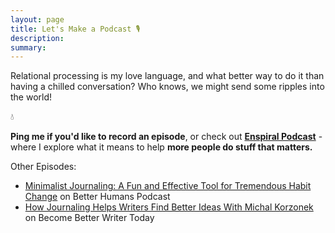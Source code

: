 ```yaml
---
layout: page
title: Let's Make a Podcast 🎙
description: 
summary: 
---
```


Relational processing is my love language, and what better way to do it than having a chilled conversation? Who knows, we might send some ripples into the world!

💧

**Ping me if you'd like to record an episode**, or check out [**Enspiral Podcast**](https://www.youtube.com/watch?v=xyLl4HnXdyQ&list=PLH4jIJHXyh2Gq6mgD4MwJ8Q4VLhK2DZEp) - where I explore what it means to help **more people do stuff that matters.**

Other Episodes:

- [Minimalist Journaling: A Fun and Effective Tool for Tremendous Habit Change](https://www.betterhumanspodcast.com/listen/minimalist-journaling-a-fun-and-effective-tool-for-tremendous-habit-change) on Better Humans Podcast
- [How Journaling Helps Writers Find Better Ideas With Michal Korzonek](https://www.youtube.com/watch?v=-8z-x8nyLsk) on Become Better Writer Today
